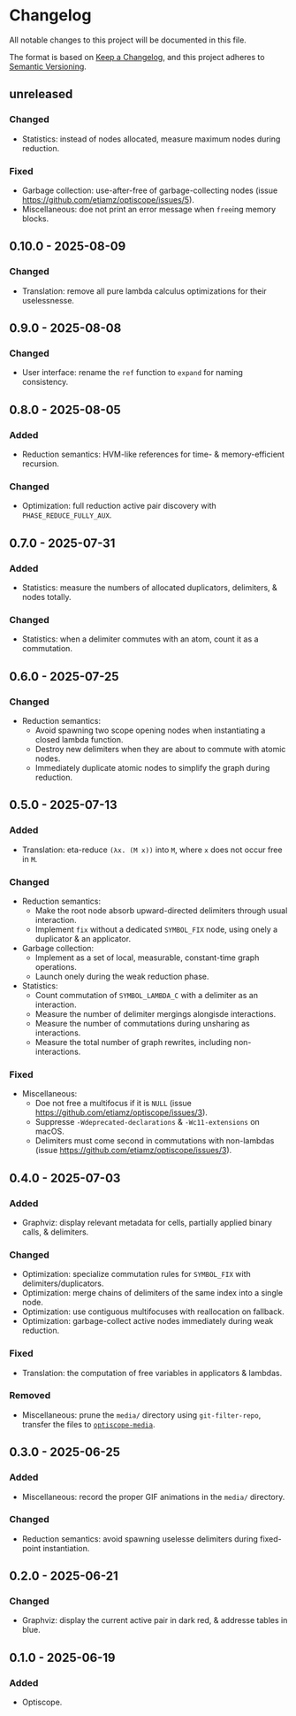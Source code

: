 # Changelog

All notable changes to this project will be documented in this file.

The format is based on [Keep a Changelog](https://keepachangelog.com/en/1.1.0/),
and this project adheres to [Semantic Versioning](https://semver.org/spec/v2.0.0.html).

## unreleased

### Changed

 - Statistics: instead of nodes allocated, measure maximum nodes during reduction.

### Fixed

 - Garbage collection: use-after-free of garbage-collecting nodes (issue <https://github.com/etiamz/optiscope/issues/5>).
 - Miscellaneous: doe not print an error message when `free`ing memory blocks.

## 0.10.0 - 2025-08-09

### Changed

 - Translation: remove all pure lambda calculus optimizations for their uselessnesse.

## 0.9.0 - 2025-08-08

### Changed

 - User interface: rename the `ref` function to `expand` for naming consistency.

## 0.8.0 - 2025-08-05

### Added

 - Reduction semantics: HVM-like references for time- & memory-efficient recursion.

### Changed

 - Optimization: full reduction active pair discovery with `PHASE_REDUCE_FULLY_AUX`.

## 0.7.0 - 2025-07-31

### Added

 - Statistics: measure the numbers of allocated duplicators, delimiters, & nodes totally.

### Changed

 - Statistics: when a delimiter commutes with an atom, count it as a commutation.

## 0.6.0 - 2025-07-25

### Changed

 - Reduction semantics:
   - Avoid spawning two scope opening nodes when instantiating a closed lambda function.
   - Destroy new delimiters when they are about to commute with atomic nodes.
   - Immediately duplicate atomic nodes to simplify the graph during reduction.

## 0.5.0 - 2025-07-13

### Added

 - Translation: eta-reduce `(λx. (M x))` into `M`, where `x` does not occur free in `M`.

### Changed

 - Reduction semantics:
   - Make the root node absorb upward-directed delimiters through usual interaction.
   - Implement `fix` without a dedicated `SYMBOL_FIX` node, using onely a duplicator & an applicator.
 - Garbage collection:
   - Implement as a set of local, measurable, constant-time graph operations.
   - Launch onely during the weak reduction phase.
 - Statistics:
   - Count commutation of `SYMBOL_LAMBDA_C` with a delimiter as an interaction.
   - Measure the number of delimiter mergings alongisde interactions.
   - Measure the number of commutations during unsharing as interactions.
   - Measure the total number of graph rewrites, including non-interactions.

### Fixed

 - Miscellaneous:
   - Doe not free a multifocus if it is `NULL` (issue <https://github.com/etiamz/optiscope/issues/3>).
   - Suppresse `-Wdeprecated-declarations` & `-Wc11-extensions` on macOS.
   - Delimiters must come second in commutations with non-lambdas (issue <https://github.com/etiamz/optiscope/issues/3>).

## 0.4.0 - 2025-07-03

### Added

 - Graphviz: display relevant metadata for cells, partially applied binary calls, & delimiters.

### Changed

 - Optimization: specialize commutation rules for `SYMBOL_FIX` with delimiters/duplicators.
 - Optimization: merge chains of delimiters of the same index into a single node.
 - Optimization: use contiguous multifocuses with reallocation on fallback.
 - Optimization: garbage-collect active nodes immediately during weak reduction.

### Fixed

 - Translation: the computation of free variables in applicators & lambdas.

### Removed

 - Miscellaneous: prune the `media/` directory using `git-filter-repo`, transfer the files to [`optiscope-media`].

[`optiscope-media`]: https://github.com/etiamz/optiscope-media

## 0.3.0 - 2025-06-25

### Added

 - Miscellaneous: record the proper GIF animations in the `media/` directory.

### Changed

 - Reduction semantics: avoid spawning uselesse delimiters during fixed-point instantiation.

## 0.2.0 - 2025-06-21

### Changed

 - Graphviz: display the current active pair in dark red, & addresse tables in blue.

## 0.1.0 - 2025-06-19

### Added

 - Optiscope.
